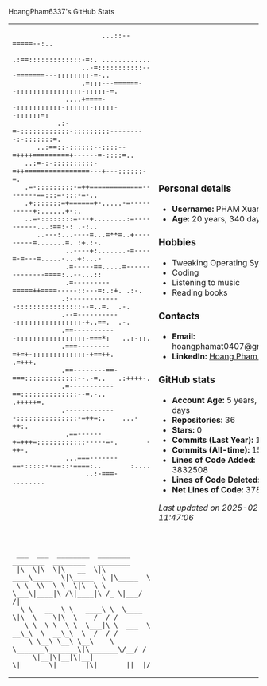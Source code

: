 HoangPham6337's GitHub Stats

<table>
<tr>
<td>
                                                                        
                                                                        
                                                                        
                                                                        
                                                                        
                                                                        
                                                                        
                          ...::--=====--:..                             
                        .:==:::::::::::::-=:. ............              
                     ..-=:::::::::::---=======---::::::::-=-..          
                     .=:::---======--::::::::::::::::-:::::-=.          
                 ....+====--:::::::::::-::::::-:::::--::::::=:          
               .:-=-::::::::::::-:::::::::---------:-:::::::=.          
          ..:==::-::::::--::::--=++++=========+------=-::::=..          
       ..:=-:-::::::::::-=++================---+---::::::-=.            
       .=-:::::::::-=++=============--------==:::=-:::-=-..             
       .+:::::::=+======+-.....-=----------+:......+-:.                 
       ..=-::::::::=---+........:=----------...:==:-: .-:..             
          ..---:...----=...=**=..+---------=.......=. :+.:-.            
                 ..----+:.......-=----=-=---=.....-...+:...-            
                 .=-----==.....=--------------====:..--...::            
                 .=---------=====++====-----::---=:.:+. .:-.            
                .:-------------::::::::::::::::--=..=.  .-.             
                .--=-----------::::::::::::::::-+..==.  .-.             
                .==-----------:::::::::::::::::-===*:   ..:-::.         
                .===--------=+=+-:::::::::::::-+==++.    .=+++.         
                .==--------==-===:::::::::::::--.-=..   .:++++-.        
                .=-----------==::::::::::::::--=.-..    .+++++=.        
                .-------------:::::::::::::::-=++=:.    ...-++:.        
                 .==------+=+++=::::::::::::-----=-.       -++-.        
                 ...===-------==-:::::--==::-====:..       :....        
                      ..:-===- ........                                 
                                                                        
                                                                        
                                                                        
                                                                        
                                                                        
                                                                        
                                                                        
                                                                        
     ___  ___  ________  ________ ________  ________   ________         
     |\  \|\  \|\   __  \|\   ____\_____  \|\_____  \ |\_____  \       
     \ \  \\  \ \  \|\  \ \  \___\|____|\ /\|____|\ /_ \|___/  /|      
      \ \   __  \ \   ____\ \  \____    \|\  \    \|\  \    /  / /      
       \ \  \ \  \ \  \___|\ \  ___  \ __\_\  \  __\_\  \  /  / /       
        \ \__\ \__\ \__\    \ \_______\_______\|\_______\/__/ /        
         \|__|\|__|\|__|     \|_______\|_______|\|_______||__|/         
                                                                        
                                                                        
                                                                        
</td>
<td>
<h3>Personal details</h3>
<ul>
    <li><strong>Username:</strong> PHAM Xuan Hoang</li>
    <li><strong>Age:</strong> 20 years, 340 days</li>
</ul>

<h3>Hobbies</h3>
<ul>
    <li>Tweaking Operating Systems</li>
    <li>Coding</li>
    <li>Listening to music</li>
    <li>Reading books</li>
</ul>

<h3>Contacts</h3>
<ul>
    <li><strong>Email:</strong> hoangphamat0407@gmail.com</li>
    <li><strong>LinkedIn:</strong> <a href="https://www.linkedin.com/in/xuan-hoang-pham">Hoang Pham Xuan</a></li>
</ul>

<h3>GitHub stats</h3>
<ul>
    <li><strong>Account Age:</strong> 5 years, 231 days</li>
    <li><strong>Repositories:</strong> 36</li>
    <li><strong>Stars:</strong> 0</li>
    <li><strong>Commits (Last Year):</strong> 1070</li>
    <li><strong>Commits (All-time):</strong> 1543</li>
    <li><strong>Lines of Code Added:</strong> 3832508</li>
    <li><strong>Lines of Code Deleted:</strong> 46989</li>
    <li><strong>Net Lines of Code:</strong> 3785519</li>
</ul>

<p><em>Last updated on 2025-02-10 11:47:06</em></p>


</td>
</tr>
</table>
